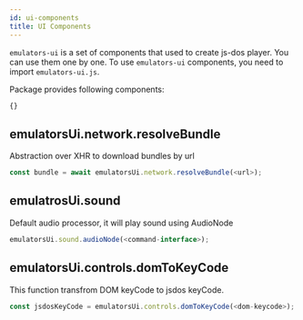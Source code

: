 ```yaml
---
id: ui-components 
title: UI Components
---
```


`emulators-ui` is a set of components that used to create js-dos player. You can use them one by one. To use `emulators-ui` components, you need to import `emulators-ui.js`.

Package provides following components:

```js title="https://raw.githubusercontent.com/caiiiycuk/js-dos/emulators-ui/src/emulators-ui.ts"
{}
```

## emulatorsUi.network.resolveBundle

Abstraction over XHR to download bundles by url
```js
const bundle = await emulatorsUi.network.resolveBundle(<url>);
```

## emulatrosUi.sound

Default audio processor, it will play sound using AudioNode
```js
emulatorsUi.sound.audioNode(<command-interface>);
```

## emulatorsUi.controls.domToKeyCode

This function transfrom DOM keyCode to jsdos keyCode.
```js
const jsdosKeyCode = emulatorsUi.controls.domToKeyCode(<dom-keycode>);
```
